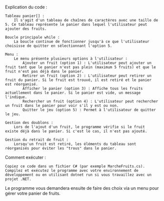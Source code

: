 Explication du code :

    Tableau panier[] :
        Il s'agit d'un tableau de chaînes de caractères avec une taille de 5. Ce tableau représente le panier dans lequel l'utilisateur peut ajouter des fruits.

    Boucle principale while :
        La boucle continue de fonctionner jusqu'à ce que l'utilisateur choisisse de quitter en sélectionnant l'option 5.

    Menu :
        Le menu présente plusieurs options à l'utilisateur :
            Ajouter un fruit (option 1) : L'utilisateur peut ajouter un fruit tant que le panier n'est pas plein (maximum 5 fruits) et que le fruit n'est pas déjà dans le panier.
            Retirer un fruit (option 2) : L'utilisateur peut retirer un fruit du panier. Si le fruit est trouvé, il est retiré et le panier est réorganisé.
            Afficher le panier (option 3) : Affiche tous les fruits actuellement dans le panier. Si le panier est vide, un message l'indique.
            Rechercher un fruit (option 4) : L'utilisateur peut rechercher un fruit dans le panier pour voir s'il y est ou non.
            Quitter le jeu (option 5) : Permet à l'utilisateur de quitter le jeu.

    Gestion des doublons :
        Lors de l'ajout d'un fruit, le programme vérifie si le fruit existe déjà dans le panier. Si c'est le cas, il n'est pas ajouté.

    Gestion du retrait de fruit :
        Lorsqu'un fruit est retiré, les éléments du tableau sont réorganisés pour éviter les "trous" dans le panier.

Comment exécuter :

    Copiez ce code dans un fichier C# (par exemple MarcheFruits.cs).
    Compilez et exécutez le programme avec votre environnement de développement ou en utilisant dotnet run si vous travaillez avec un projet .NET.

Le programme vous demandera ensuite de faire des choix via un menu pour gérer votre panier de fruits.
